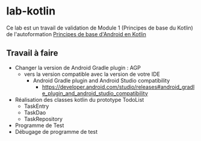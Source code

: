 # lab-kotlin

Ce lab est un travail de validation de Module 1 (Principes de base du Kotlin) de l'autoformation 
[Principes de base d'Android en Kotlin](https://github.com/labs-mobile/autoformation-android-kotlin)

## Travail à faire

- Changer la version de Android Gradle plugin : AGP 
  - vers la version compatible avec la version de votre IDE
    - Android Gradle plugin and Android Studio compatibility
      - https://developer.android.com/studio/releases#android_gradle_plugin_and_android_studio_compatibility
- Réalisation des classes kotlin du prototype TodoList
  - TaskEntry
  - TaskDao
  - TaskRepository
- Programme de Test
- Débugage de programme de test


